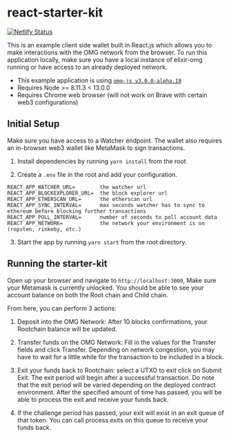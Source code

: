 # react-starter-kit

[![Netlify Status](https://api.netlify.com/api/v1/badges/21aadcdd-99f2-4ddd-be65-7797c0ca1cdc/deploy-status)](https://app.netlify.com/sites/omgnetwork-browser-wallet/deploys)

This is an example client side wallet built in React.js which allows you to make interactions with the OMG network from the browser.
To run this application locally, make sure you have a local instance of elixir-omg running or have access to an already deployed network.

- This example application is using [`omg-js v3.0.0-alpha.19`](https://github.com/omisego/omg-js)
- Requires Node >= 8.11.3 < 13.0.0
- Requires Chrome web browser (will not work on Brave with certain web3 configurations)

## Initial Setup

Make sure you have access to a Watcher endpoint. The wallet also requires an in-browser web3 wallet like MetaMask to sign transactions.

1. Install dependencies by running `yarn install` from the root

2. Create a `.env` file in the root and add your configuration.
```env
REACT_APP_WATCHER_URL=        the watcher url
REACT_APP_BLOCKEXPLORER_URL=  the block explorer url 
REACT_APP_ETHERSCAN_URL=      the etherscan url 
REACT_APP_SYNC_INTERVAL=      max seconds watcher has to sync to ethereum before blocking further transactions
REACT_APP_POLL_INTERVAL=      number of seconds to poll account data
REACT_APP_NETWORK=            the network your environment is on (ropsten, rinkeby, etc.)
```

3. Start the app by running `yarn start` from the root directory.

## Running the starter-kit

Open up your browser and navigate to `http://localhost:3000`, Make sure your Metamask is currently unlocked. You should be able to see your account balance on both the Root chain and Child chain.

From here, you can perform 3 actions:

1. Deposit into the OMG Network: After 10 blocks confirmations, your Rootchain balance will be updated.

2. Transfer funds on the OMG Network: Fill in the values for the Transfer fields and click Transfer. Depending on network congestion, you may have to wait for a little while for the transaction to be included in a block.

3. Exit your funds back to Rootchain: select a UTXO to exit click on Submit Exit. The exit period will begin after a successful transaction. Do note that the exit period will be varied depending on the deployed contract environment. After the specified amount of time has passed, you will be able to process the exit and receive your funds back.

4. If the challenge period has passed, your exit will exist in an exit queue of that token. You can call process exits on this queue to receive your funds back.
